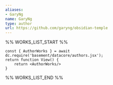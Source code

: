 ```yaml
---
aliases:
- GaryNg
name: GaryNg
type: author
url: https://github.com/garyng/obsidian-temple
---
```



%% WORKS_LIST_START %%

```datacorejsx
const { AuthorWorks } = await dc.require('basement/datacore/authors.jsx');
return function View() {
    return <AuthorWorks/>
}
```
%% WORKS_LIST_END %%